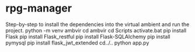 # rpg-manager

Step-by-step to install the dependencies into the virtual ambient and run the project.
python -m venv ambvir
cd ambvir
cd Scripts
activate.bat
pip install Flask
pip install Flask_restful
pip install Flask-SQLAlchemy
pip install pymysql
pip install flask_jwt_extended
cd../..
python app.py